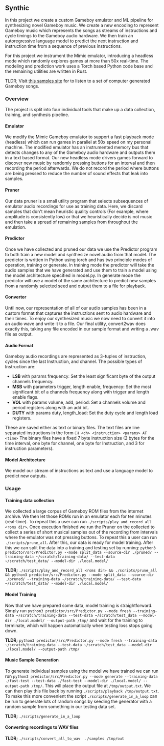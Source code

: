 ## Synthic

In this project we create a custom Gameboy emulator and ML pipeline for
synthesizing novel Gameboy music. We create a new encoding to represent Gameboy
music which represents the songs as streams of instructions and cycle timings
to the Gameboy audio hardware. We then train an autoregressive language model
to predict the next instruction and instruction time from a sequence of
previous instructions.

For this project we instrument the Mimic emulator, introducing a headless mode
which randomly explores games at more than 50x real-time. The modeling and
prediction work uses a Torch based Python code base and the remaining utilities
are written in Rust.

TLDR; Visit [this samples site](https://dev.parsed.dev/wav_samples/) for to
listen to a set of computer generated Gameboy songs.

### Overview 

The project is split into four individual tools that make up a data collection,
training, and synthesis pipeline.

#### Emulator

We modify the Mimic Gameboy emulator to support a fast playback mode (headless)
which can run games in parallel at 50x speed on my personal machine.  The
modified emulator has an instrumented memory bus that detects changes to any of
the Gameboy audio hardware and outputs them in a text based format. Our new
headless mode drivers games forward to discover new music by randomly pressing
buttons for an interval and then recording the period afterwards. We do not
record the period where buttons are being pressed to reduce the number of sound
effects that leak into samples.

#### Pruner

Our data pruner is a small utility program that selects subsequences of
emulator audio recordings for use as training data. Here, we discard samples
that don't mean heuristic quality controls (For example, where amplitude is
consistently low) or that we heuristically decide is not music and then take a
spread of remaining samples from throughout the emulation.

#### Predictor

Once we have collected and pruned our data we use the Predictor program to both
train a new model and synthesize novel audio from that model.  The predictor is
written in Python using torch and has two principle modes of operation,
training or generate. In training mode the predictor will take the audio
samples that we have generated and use them to train a model using the model
architecture specified in model.py. In generate mode the predictor will use a
model of the same architecture to predict new samples from a randomly selected
seed and output them to a file for playback.

#### Convertor

 Until now, our representation of all of our audio samples has been in a custom
format that captures the instructions sent to audio hardware and their times.
To enjoy our synthesized music we now need to convert it into an audio wave and
write it to a file. Our final utility, convert2wav does exactly this, taking
any file encoded in our sample format and writing a .wav file as output.

#### Audio Format

Gameboy audio recordings are represented as 3-tuples of instruction, cycles
since the last Instruction, and channel. The possible types of Instruction are:

- **LSB** with params frequency: Set the least significant byte of the output
  channels frequency.
- **MSB** with parameters trigger, length enable, frequency: Set the most
  significant bit of a channels frequency along with trigger and length enable
flags.
- **VOL** with params volume, add, period: Set a channels volume and period
  registers along with an add bit.
- **DUTY** with params duty, length_load: Set the duty cycle and length load
  registers.

These are saved either as text or binary files. The text files are line
separated instructions in the form `CH <ch> <instruction> <params> AT <time>`
The binary files have a fixed 7 byte instruction size (2 bytes for the time
interval, one byte for channel, one byte for Instruction, and 3 for instruction
parameters).


#### Model Architecture

We model our stream of instructions as text and use a language model to predict
new outputs. 

### Usage

#### Training data collection

We collected a large corpus of Gameboy ROM files from the internet archive. We
then let those ROMs run in an emulator each for ten minutes (real-time). To
repeat this a user can run `./scripts/play_and_record_all <roms dir>`. Once
execution finished we run the Pruner on the collected to collect a series of
short musical samples out of the recording from intervals where the emulator
was not pressing buttons. To repeat this a user can run `./scripts/prune_all`.
After this, our data is ready for model training. After this we can split the
data into a training and testing set by running: `python3
predictor/src/Predictor.py --mode split_data --source-dir ./pruned/
--training-data ~/scratch/training-data/ --test-data ~/scratch/test_data/
--model-dir ./local.model/`

**TLDR;** `./scripts/play_and_record_all <roms dir> && ./scripts/prune_all &&
python3 predictor/src/Predictor.py --mode split_data --source-dir ./pruned/
--training-data ~/scratch/training-data/ --test-data ~/scratch/test_data/
--model-dir ./local.model/`

#### Model Training

Now that we have prepared some data, model training is straightforward. Simply
run `python3 predictor/src/Predictor.py --mode fresh --training-data
~/scratch/training-data --test-data ~/scratch/test_data --model-dir
./local.model/ --output-path /tmp/` and wait for the training to terminate,
which will happen automatically when testing loss stops going down.

**TLDR;** `python3 predictor/src/Predictor.py --mode fresh --training-data
~/scratch/training-data --test-data ~/scratch/test_data --model-dir
./local.model/ --output-path /tmp/`

#### Music Sample Generation

To generate individual samples using the model we have trained we can run run
`python3 predictor/src/Predictor.py --mode generate --training-data ./fast-test
--test-data ./fast-test --model-dir ./local.model/ --output-path /tmp/`. This
will place the output file at `/tmp/output.txt`. We can then play this file
back by running `./scripts/playback /tmp/output.txt`. To make this more
convenient the script `./scripts/generate_in_a_loop` can be run to generate
lots of random songs by seeding the generator with a random sample from
something in our testing data set.

**TLDR;** `./scripts/generate_in_a_loop`

#### Converting recordings to WAV files

**TLDR;** `./scripts/convert_all_to_wav  ./samples /tmp/out`
